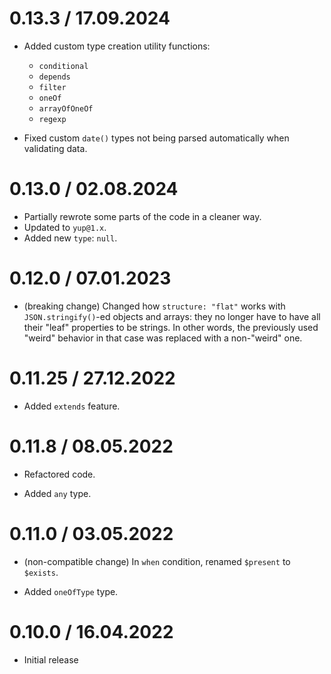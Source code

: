 0.13.3 / 17.09.2024
===================

* Added custom type creation utility functions:
  * `conditional`
  * `depends`
  * `filter`
  * `oneOf`
  * `arrayOfOneOf`
  * `regexp`

* Fixed custom `date()` types not being parsed automatically when validating data.

0.13.0 / 02.08.2024
===================

* Partially rewrote some parts of the code in a cleaner way.
* Updated to `yup@1.x`.
* Added new `type`: `null`.

0.12.0 / 07.01.2023
===================

* (breaking change) Changed how `structure: "flat"` works with `JSON.stringify()`-ed objects and arrays: they no longer have to have all their "leaf" properties to be strings. In other words, the previously used "weird" behavior in that case was replaced with a non-"weird" one.

0.11.25 / 27.12.2022
===================

* Added `extends` feature.

0.11.8 / 08.05.2022
===================

* Refactored code.

* Added `any` type.

0.11.0 / 03.05.2022
===================

* (non-compatible change) In `when` condition, renamed `$present` to `$exists`.

* Added `oneOfType` type.

0.10.0 / 16.04.2022
===================

* Initial release
